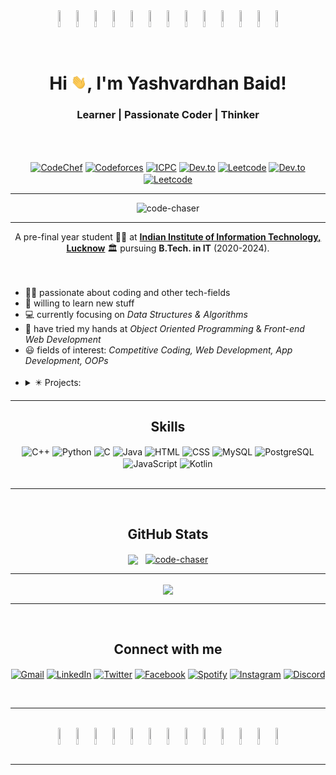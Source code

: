 
<div align="center">
<img align="center" src="https://img.shields.io/badge/-4285f4?style=for-the-badge&logo=&logoColor=152c51" width=1.5% height=15px/>
<img align="center" src="https://img.shields.io/badge/-152c51?style=for-the-badge&logo=&logoColor=4285f4" width=2.7% height=27px/>
<img align="center" src="https://img.shields.io/badge/-4285f4?style=for-the-badge&logo=&logoColor=152c51" width=1.5% height=15px/>
<img align="center" src="https://img.shields.io/badge/-152c51?style=for-the-badge&logo=&logoColor=4285f4" width=2.7% height=27px/>
<img align="center" src="https://img.shields.io/badge/-4285f4?style=for-the-badge&logo=&logoColor=152c51" width=1.5% height=15px/>
<img align="center" src="https://img.shields.io/badge/-152c51?style=for-the-badge&logo=&logoColor=4285f4" width=2.7% height=27px/>
<img align="center" src="https://img.shields.io/badge/-4285f4?style=for-the-badge&logo=&logoColor=152c51" width=1.5% height=15px/>
<img align="center" src="https://img.shields.io/badge/-152c51?style=for-the-badge&logo=&logoColor=4285f4" width=2.7% height=27px/>
<img align="center" src="https://img.shields.io/badge/-4285f4?style=for-the-badge&logo=&logoColor=152c51" width=1.5% height=15px/>
<img align="center" src="https://img.shields.io/badge/-152c51?style=for-the-badge&logo=&logoColor=4285f4" width=2.7% height=27px/>
<img align="center" src="https://img.shields.io/badge/-4285f4?style=for-the-badge&logo=&logoColor=152c51" width=1.5% height=15px/>
<img align="center" src="https://img.shields.io/badge/-152c51?style=for-the-badge&logo=&logoColor=4285f4" width=2.7% height=27px/>
<img align="center" src="https://img.shields.io/badge/-4285f4?style=for-the-badge&logo=&logoColor=152c51" width=1.5% height=15px/>
<img align="center" src="https://img.shields.io/badge/-152c51?style=for-the-badge&logo=&logoColor=4285f4" width=2.7% height=27px/>
<img align="center" src="https://img.shields.io/badge/-4285f4?style=for-the-badge&logo=&logoColor=152c51" width=1.5% height=15px/>
<img align="center" src="https://img.shields.io/badge/-152c51?style=for-the-badge&logo=&logoColor=4285f4" width=2.7% height=27px/>
<img align="center" src="https://img.shields.io/badge/-4285f4?style=for-the-badge&logo=&logoColor=152c51" width=1.5% height=15px/>
<img align="center" src="https://img.shields.io/badge/-152c51?style=for-the-badge&logo=&logoColor=4285f4" width=2.7% height=27px/>
<img align="center" src="https://img.shields.io/badge/-4285f4?style=for-the-badge&logo=&logoColor=152c51" width=1.5% height=15px/>
<img align="center" src="https://img.shields.io/badge/-152c51?style=for-the-badge&logo=&logoColor=4285f4" width=2.7% height=27px/>
<img align="center" src="https://img.shields.io/badge/-4285f4?style=for-the-badge&logo=&logoColor=152c51" width=1.5% height=15px/>
<img align="center" src="https://img.shields.io/badge/-152c51?style=for-the-badge&logo=&logoColor=4285f4" width=2.7% height=27px/>
<img align="center" src="https://img.shields.io/badge/-4285f4?style=for-the-badge&logo=&logoColor=152c51" width=1.5% height=15px/>
<img align="center" src="https://img.shields.io/badge/-152c51?style=for-the-badge&logo=&logoColor=4285f4" width=2.7% height=27px/>
<img align="center" src="https://img.shields.io/badge/-4285f4?style=for-the-badge&logo=&logoColor=152c51" width=1.5% height=15px/>
<img align="center" src="https://img.shields.io/badge/-152c51?style=for-the-badge&logo=&logoColor=4285f4" width=2.7% height=27px/>
<img align="center" src="https://img.shields.io/badge/-4285f4?style=for-the-badge&logo=&logoColor=152c51" width=1.5% height=15px/>
</div>
<br/>
<br/>
<h1 align="center">Hi&nbsp;<img src="https://raw.githubusercontent.com/ABSphreak/ABSphreak/master/gifs/Hi.gif" height="24">, I'm Yashvardhan Baid! </h1>

<h3 align="center">Learner | Passionate Coder | Thinker</h3>
<br/>
<br/>

<!--
<p align=center>

<a href="https://twitter.com/y_baid_" target="blank"><img align="center" src="https://raw.githubusercontent.com/rahuldkjain/github-profile-readme-generator/master/src/images/icons/Social/twitter.svg" alt="y_baid_" height="27" width="" /></a>&nbsp;&nbsp;&nbsp;
<a href="https://www.linkedin.com/in/code-chaser/" target="blank"><img align="center" src="https://raw.githubusercontent.com/rahuldkjain/github-profile-readme-generator/master/src/images/icons/Social/linked-in-alt.svg" alt="https://www.linkedin.com/in/code-chaser/" height="27" width="" /></a>&nbsp;&nbsp;&nbsp;
<a href="https://www.facebook.com/codechaser.yb" target="blank"><img align="center" src="https://raw.githubusercontent.com/rahuldkjain/github-profile-readme-generator/master/src/images/icons/Social/facebook.svg" alt="codechaser.yb" height="27" width="" /></a>&nbsp;&nbsp;&nbsp;
<a href="https://open.spotify.com/user/2zitooxrnd54cyavlphuhn7r9?si=2e4246add7414e72"><img align="center" height="27" src="https://user-images.githubusercontent.com/63065397/123314435-39dbcd80-d548-11eb-8f43-20f494523936.png"></a>&nbsp;&nbsp;&nbsp;
<a href="https://instagram.com/yashvardhan_baid_" target="blank"><img align="center" src="https://raw.githubusercontent.com/rahuldkjain/github-profile-readme-generator/master/src/images/icons/Social/instagram.svg" alt="codechaser" height="27" width="" /></a>&nbsp;&nbsp;&nbsp;
<a href="https://www.codechef.com/users/codechaser1" target="blank"><img align="center" src="https://user-images.githubusercontent.com/63065397/123329670-b11a5d00-d55a-11eb-8096-44ca8667f0e3.png" alt="codechaser" height="27" width="" padding="" /></a>&nbsp;&nbsp;&nbsp;
<a href="https://codeforces.com/profile/codechaser" target="blank"><img align="center" src="http://cdn.codeforces.com/s/0/favicon-96x96.png" alt="codechaser" height="27" width="" /></a>&nbsp;&nbsp;&nbsp;
<a href="https://dev.to/codechaser" target="blank"><img align="center" src="https://d2fltix0v2e0sb.cloudfront.net/dev-black.png" alt="codechaser" height="27" width="" /></a>&nbsp;&nbsp;&nbsp;
<a href="https://www.hackerearth.com/@codechaser" target="blank"><img align="center" src="https://upload.wikimedia.org/wikipedia/commons/e/e8/HackerEarth_logo.png" alt="@codechaser" height="27" width="" /></a>&nbsp;&nbsp;&nbsp;
<a href="https://icpc.global/ICPCID/DOP0J2F6824H"><img align="center" src="https://user-images.githubusercontent.com/63065397/126180986-c735360b-6e4b-4a90-bfa3-551debdeb125.png" height="33"></a>

</p>
-->


<p align="center">
<a href="https://www.codechef.com/users/codechaser1" target="blank">
<img align="center" src="https://img.shields.io/badge/codechef-4285f4?style=for-the-badge&logo=codechef&logoColor=152c51" alt="CodeChef" width=13% height=27px/></a>
 

<a href="https://codeforces.com/profile/codechaser" target="blank">
<img align="center" src="https://img.shields.io/badge/codeforces-152c51?style=for-the-badge&logo=codeforces&logoColor=4285f4" alt="Codeforces" width=13% height=27px/></a>
 

<a href="https://icpc.global/ICPCID/DOP0J2F6824H">
<img align="center" src="https://img.shields.io/badge/ICPC ID-4285f4?style=for-the-badge&logo=ACM&logoColor=152c51" alt="ICPC" width=13% height=27px/></a>

<a href="https://dev.to/codechaser" target="blank">
<img align="center" src="https://img.shields.io/badge/dev comm-152c51?style=for-the-badge&logo=dev.to&logoColor=4285f4" alt="Dev.to" width=13% height=27px/></a>
 

<a href="https://leetcode.com/code-chaser/" target="blank">
<img align="center" src="https://img.shields.io/badge/leetcode-4285f4?style=for-the-badge&logo=leetcode&logoColor=152c51" alt="Leetcode" width=13% height=27px/></a>

<a href="https://dev.to/codechaser" target="blank">
<img align="center" src="https://img.shields.io/badge/hackere-152c51?style=for-the-badge&logo=hackerearth&logoColor=4285f4" alt="Dev.to" width=13% height=27px/></a>

<a href="https://leetcode.com/code-chaser/" target="blank">
<img align="center" src="https://img.shields.io/badge/github-4285f4?style=for-the-badge&logo=github&logoColor=152c51" alt="Leetcode" width=13% height=27px/></a>
 

</p>

<!--
COLORS:
11032b - 
4285f4 - 152c51

-->

___


<p align="center"> <img src="https://komarev.com/ghpvc/?username=code-chaser&label=Profile%20Visits&color=4285f4&style=for-the-badge" alt="code-chaser" height=27px/> </p>


___

<div align="center">
    A pre-final year student 👨‍🎓 at <b><a href="https://iiitl.ac.in">Indian Institute of Information Technology, Lucknow</a></i></b> 🏛️ pursuing <b>B.Tech. in IT</b> (2020-2024).
    <br/>
    <br/>
    <br/>
</div>
<div>
    <ul align="left">
        <li>👨‍💻 passionate about coding and other tech-fields</li>
        <li>🌱 willing to learn new stuff</li>
        <li>💻 currently focusing on <i>Data Structures & Algorithms</i></li>
        <li>👐 have tried my hands at <i>Object Oriented Programming</i> & <i>Front-end Web Development</i></li>
        <li>😃 fields of interest: <i>Competitive Coding, Web Development, App Development, OOPs</i></li>
        <!--<li>💙 my hobbies: <i>Coding, Listening to music, Driving, Gaming, Solving Mechanics Problems</i></li>-->
        <br/>
        <li><details><summary>✴️ Projects:</summary><br/>
            <ul>
                <li>
            <a href="https://github.com/code-chaser/dex/">dex-discord-bot</a> : A multi-purpose discord music bot made using <a href="https://github.com/Rapptz/discord.py">discord.py</a> library in <b>Python</b>;<br/><ul><li>It has <b>30+</b> bot functions using which user can listen to music, get its lyrics, get a random meme, inspirational quote, reddit headlines for given subreddit and a lot more; <br/></li><li><i>(February'22 - June'22)</i><br/></li></ul>
                </li>
                <li>
            <a href="https://github.com/code-chaser/expense-manager/">expense-manager</a> : Made Using OOPs Features in <b>C++</b>;<br/><ul><li>It keeps a record of user's personal expenses in an organized manner;<br/></li><li><i>(February'22 - February'22)</i><br/></li></ul>
                </li>
                <li>
            <a href="https://github.com/code-chaser/hotel-management-system/">hotel-management-system</a> : Made using OOPs Features, Multi-threading & File Handling in <b>JAVA</b>;<br/><ul><li>It's a portal where guests can check availability of, book or checkout from a hotel room and staff can login to manage rooms’ and guests’ details;<br/></li><li><i>(November'21 - November'21)</i><br/></li></ul>
                </li>
                <li>
            <a href="https://github.com/code-chaser/hospital-management-system/">hospital-management-system</a> : Made using Object Oriented Programming & File Handling in <b>C++</b>;<br/><ul><li>It has <b>30+</b> basic functions to manage a hospital's records;<br/></li><li><i>(June'21 - July'21)</i><br/></li></ul>
                </li>
                <li>
            <a href="https://github.com/code-chaser/typit/">typit</a> : (typing speed & accuracy tester tool/game) : Made using basic <b>C++</b> and a bit of File Handling;<br/><ul><li>Single or multiple players can play on desired difficulty levels to test their typing skills;<br/></li><li><i>(June'21 - June'21)</i><br/></li></ul>
                </li>
            </details></li>

<!--            
        <li><details><summary>⭐ Achievements:</summary><br/>
            
            
* **Solved 600+** problems on various coding platforms

* Global Rank **105** in CodeChef contest; _(Jun. 2022)_ 
    * Standings: [**link**](https://www.codechef.com/rankings/LTIME109B?itemsPerPage=100&order=asc&page=2&sortBy=rank)
    * Handle: [**codechaser1**](https://www.codechef.com/users/codechaser1)

* Global Rank **16** in CodeChef contest; _(Apr. 2022)_ 
    * Standings: [**link**](https://www.codechef.com/rankings/LTIME107C?itemsPerPage=100&order=asc&page=1&sortBy=rank)
    * Handle: [**codechaser2**](https://www.codechef.com/users/codechaser2)

* Global Rank **32** in CodeChef contest; _(Sept. 2021)_ 
    * Standings: [**link**](https://www.codechef.com/rankings/START14C)
    * Handle: [**codechaser2**](https://www.codechef.com/users/codechaser2)

* Team ranked **66** in **ACM-ICPC** Kanpur Regionals 2020; _(Aug. 2021)_ 
    * Standings: [**link**](http://kanpur.indiaicpc.in/Result.pdf)
    * Team Name: **obliterators**
    * ICPC-ID: [**link**](https://icpc.global/ICPCID/DOP0J2F6824H)
            
* Rated as **4 STAR Coder** on CodeChef; _(Jul. 2021)_
    * Handle: [**codechaser**](https://www.codechef.com/users/codechaser)
            
* Rated as **SPECIALIST** on Codeforces; _(Jul. 2021)_
    * Handle: [**codechaser**](https://codeforces.com/profile/codechaser)
            
* Global Rank **11** in CodeChef contest; _(Jun. 2021)_ 
    * Standings: [**link**](https://www.codechef.com/rankings/START5C)
    * Handle: [**knight0**](https://www.codechef.com/users/knight0)

* Global Rank **43** in CodeChef contest; _(May 2021)_ 
    * Standings: [**link**](https://www.codechef.com/rankings/START4C)
    * Handle: [**codechaser1**](https://www.codechef.com/users/codechaser1)

* Team ranked **1** (Out of **65+** teams) in Freshers' Cup of IIIT Lucknow; _(Apr. 2021)_ 
    * Standings: [**link**](https://assessment.hackerearth.com/challenges/college/freshers-cup-prelims/leaderboard/)
    * Team Name: **losers**

* Ranked **5** (out of **200+** participants) in intra-college coding contest; _(Dec. 2020)_ 
    * Standings: [**link**](https://assessment.hackerearth.com/challenges/college/indian-institute-of-information-technologylucknow-test-draft-1-9/leaderboard/)
    * Handle: [**codechaser**](https://www.hackerearth.com/@codechaser)
           
</ul>-->
</div>

<!--

___

<h2 align="center">Skills</h2> 
<div align="center">

<a href="https://www.w3schools.com/cpp/" target="_blank"><img align="center"  src="https://raw.githubusercontent.com/devicons/devicon/master/icons/cplusplus/cplusplus-original.svg" alt="cplusplus" width="" height="39"/></a>&nbsp;&nbsp;
<a href="https://www.w3schools.com/java/" target="_blank"><img align="center"  src="https://raw.githubusercontent.com/devicons/devicon/master/icons/java/java-original.svg" alt="java" width="" height="39" style="margin:0px 0px 50px 0px;"/></a>&nbsp;&nbsp;
<a href="https://www.mysql.com/" target="_blank"><img align="center"  src="https://raw.githubusercontent.com/devicons/devicon/master/icons/mysql/mysql-original.svg" alt="mysql" width="" height="39"/></a>&nbsp;&nbsp;
<a href="https://www.w3.org/html/" target="_blank"><img  align="center" src="https://raw.githubusercontent.com/devicons/devicon/master/icons/html5/html5-original.svg" alt="html5" width="" height="39"/></a>&nbsp;&nbsp;
<a href="https://www.w3schools.com/css/" target="_blank"><img align="center" src="https://raw.githubusercontent.com/devicons/devicon/master/icons/css3/css3-original.svg" alt="css3" width="" height="39"/></a>&nbsp;&nbsp;
<a href="https://www.python.org/" target="_blank"><img align="center"  src="https://raw.githubusercontent.com/devicons/devicon/master/icons/python/python-original.svg" alt="python" width="" height="39"/></a>&nbsp;&nbsp;
<a href="https://www.cprogramming.com/https://www.cprogramming.com/" target="_blank"><img align="center" src="https://raw.githubusercontent.com/devicons/devicon/master/icons/c/c-original.svg" alt="c" width="" height="39"/></a>&nbsp;&nbsp;
<a href="https://www.javascript.com/" target="_blank">&nbsp;<img align="center" src="https://raw.githubusercontent.com/devicons/devicon/master/icons/javascript/javascript-original.svg" alt="js" width="" height="39"/></a>&nbsp;&nbsp;
<a href="https://kotlinlang.org" target="_blank">&nbsp;&nbsp;
<img align="center" src="https://www.vectorlogo.zone/logos/kotlinlang/kotlinlang-icon.svg" alt="kotlin" width="" height="32"/></a>
    
</div>
<br/>
-->

___

<h2 align="center">Skills</h2> 
<div align="center">
<img align="center" src="https://img.shields.io/badge/C++-4285f4?style=for-the-badge&logo=C%2b%2b&logoColor=152c51" alt="C++" width=7% height=27px/>
<img align="center" src="https://img.shields.io/badge/PY-152c51?style=for-the-badge&logo=PYTHON&logoColor=4285f4" alt="Python" width=7% height=27px/>
<img align="center" src="https://img.shields.io/badge/C-4285f4?style=for-the-badge&logo=C&logoColor=152c51" alt="C" width=7% height=27px/>
<img align="center" src="https://img.shields.io/badge/Java-152c51?style=for-the-badge&logo=oracle&logoColor=4285f4" alt="Java" width=7% height=27px/>
<img align="center" src="https://img.shields.io/badge/HTML-4285f4?style=for-the-badge&logo=HTML5&logoColor=152c51" alt="HTML" width=7% height=27px/>
<img align="center" src="https://img.shields.io/badge/CSS-152c51?style=for-the-badge&logo=CSS3&logoColor=4285f4" alt="CSS" width=7% height=27px/>
<img align="center" src="https://img.shields.io/badge/mSQL-4285f4?style=for-the-badge&logo=MySQL&logoColor=152c51" alt="MySQL" width=7% height=27px/>
<img align="center" src="https://img.shields.io/badge/pSQL-152c51?style=for-the-badge&logo=PostgreSQL&logoColor=4285f4" alt="PostgreSQL" width=7% height=27px/>
<img align="center" src="https://img.shields.io/badge/JS-4285f4?style=for-the-badge&logo=JavaScript&logoColor=152c51" alt="JavaScript" width=7% height=27px/>
<img align="center" src="https://img.shields.io/badge/Kt-152c51?style=for-the-badge&logo=Kotlin&logoColor=4285f4" alt="Kotlin" width=7% height=27px/>
</div>
<br/>

___



<br/>
<h2 align="center"> GitHub Stats </h2>
<div align="center"><p></p><a href="https://github.com/code-chaser">
<img align="center" src="https://github-readme-streak-stats.herokuapp.com/?user=code-chaser&border_radius=0&background=00000000&stroke=111f37&hide_border=false&border=0f389d00&ring=4285f4&sideLabels=34a853&fire=fbbc05&currStreakLabel=4285f4&sideNums=34a853&currStreakNum=fbbc05&dates=4285f4" width=47%/></a> &nbsp;
<a href="https://github.com/code-chaser"><img align="center" src="https://github-readme-stats.vercel.app/api?username=code-chaser&count_private=true&show_icons=true&theme=onedark&title_color=4285f4&icon_color=fbbc05&text_color=34a853&hide_border=1&border_radius=0&bg_color=1f48ad00&layout=compact&custom_title=" alt="code-chaser" width=47% /></a>

___

<a href="https://github.com/code-chaser"><img align="center" src="https://activity-graph.herokuapp.com/graph?username=code-chaser&bg_color=aabbff00&color=4285f4&line=34d853&point=34d85300&area=true&hide_border=true&hide_title=true&area_color=34d853" />
  </a></p>
</div>

___

<!--
#### Connect with me:
* <img src="https://user-images.githubusercontent.com/63065397/126423466-72506d41-ee22-43d2-bf7a-a90b6581c8d4.png" height="20"> Mail ID: [LIT2020013@iiitl.ac.in](mailto:lit2020013@iiitl.ac.in)  
* <img src="https://raw.githubusercontent.com/rahuldkjain/github-profile-readme-generator/master/src/images/icons/Social/linked-in-alt.svg" height="16">&nbsp; LinkedIn: [yashvardhan-baid](https://www.linkedin.com/in/code-chaser/)
* <img src="https://user-images.githubusercontent.com/63065397/126423218-46304c72-7520-4ef9-802a-5188896d775d.png" height="20"> Discord: [codechaser#0647](https://discord.com/users/784817646435565578/)

___

-->
<br/>

<h2 align="center">Connect with me</h2> 
<div align="center">
<p align="center">

<a href="mailto:lit2020013@iiitl.ac.in" target="blank">
<img align="center" src="https://img.shields.io/badge/gmail-152c51?style=for-the-badge&logo=gmail&logoColor=4285f4" alt="Gmail" width=9% height=24px/></a>

<a href="https://www.linkedin.com/in/yashvardhan-baid/" target="blank">
<img align="center" src="https://img.shields.io/badge/LinkedIn-4285f4?style=for-the-badge&logo=linkedin&logoColor=152c51" alt="LinkedIn" width=9% height=24px/></a>
 
<a href="https://twitter.com/y_baid_" target="blank">
<img align="center" src="https://img.shields.io/badge/TWITTER-152c51?style=for-the-badge&logo=Twitter&logoColor=4285f4" alt="Twitter" width=9% height=24px/></a>

<a href="https://www.facebook.com/codechaser.yb" target="blank">
<img align="center" src="https://img.shields.io/badge/facebook-4285f4?style=for-the-badge&logo=facebook&logoColor=152c51" alt="Facebook" width=9% height=24px/></a>

<a href="https://open.spotify.com/user/2zitooxrnd54cyavlphuhn7r9?si=2e4246add7414e72">
<img align="center" src="https://img.shields.io/badge/spotify-152c51?style=for-the-badge&logo=spotify&logoColor=4285f4" alt="Spotify" width=9% height=24px/></a>

<a href="https://instagram.com/yashvardhan_baid_" target="blank">
<img align="center" src="https://img.shields.io/badge/instagram-4285f4?style=for-the-badge&logo=instagram&logoColor=152c51" alt="Instagram" width=9% height=24px/></a>

<a href="https://discord.com/users/784817646435565578/" target="blank">
<img align="center" src="https://img.shields.io/badge/Discord-152c51?style=for-the-badge&logo=discord&logoColor=4285f4" alt="Discord" width=9% height=24px/></a>
 

</p>    
</div>
<br/>


___

</div>
<br/>
<div align="center">
<img align="center" src="https://img.shields.io/badge/-4285f4?style=for-the-badge&logo=&logoColor=152c51" width=1.5% height=15px/>
<img align="center" src="https://img.shields.io/badge/-152c51?style=for-the-badge&logo=&logoColor=4285f4" width=2.7% height=27px/>
<img align="center" src="https://img.shields.io/badge/-4285f4?style=for-the-badge&logo=&logoColor=152c51" width=1.5% height=15px/>
<img align="center" src="https://img.shields.io/badge/-152c51?style=for-the-badge&logo=&logoColor=4285f4" width=2.7% height=27px/>
<img align="center" src="https://img.shields.io/badge/-4285f4?style=for-the-badge&logo=&logoColor=152c51" width=1.5% height=15px/>
<img align="center" src="https://img.shields.io/badge/-152c51?style=for-the-badge&logo=&logoColor=4285f4" width=2.7% height=27px/>
<img align="center" src="https://img.shields.io/badge/-4285f4?style=for-the-badge&logo=&logoColor=152c51" width=1.5% height=15px/>
<img align="center" src="https://img.shields.io/badge/-152c51?style=for-the-badge&logo=&logoColor=4285f4" width=2.7% height=27px/>
<img align="center" src="https://img.shields.io/badge/-4285f4?style=for-the-badge&logo=&logoColor=152c51" width=1.5% height=15px/>
<img align="center" src="https://img.shields.io/badge/-152c51?style=for-the-badge&logo=&logoColor=4285f4" width=2.7% height=27px/>
<img align="center" src="https://img.shields.io/badge/-4285f4?style=for-the-badge&logo=&logoColor=152c51" width=1.5% height=15px/>
<img align="center" src="https://img.shields.io/badge/-152c51?style=for-the-badge&logo=&logoColor=4285f4" width=2.7% height=27px/>
<img align="center" src="https://img.shields.io/badge/-4285f4?style=for-the-badge&logo=&logoColor=152c51" width=1.5% height=15px/>
<img align="center" src="https://img.shields.io/badge/-152c51?style=for-the-badge&logo=&logoColor=4285f4" width=2.7% height=27px/>
<img align="center" src="https://img.shields.io/badge/-4285f4?style=for-the-badge&logo=&logoColor=152c51" width=1.5% height=15px/>
<img align="center" src="https://img.shields.io/badge/-152c51?style=for-the-badge&logo=&logoColor=4285f4" width=2.7% height=27px/>
<img align="center" src="https://img.shields.io/badge/-4285f4?style=for-the-badge&logo=&logoColor=152c51" width=1.5% height=15px/>
<img align="center" src="https://img.shields.io/badge/-152c51?style=for-the-badge&logo=&logoColor=4285f4" width=2.7% height=27px/>
<img align="center" src="https://img.shields.io/badge/-4285f4?style=for-the-badge&logo=&logoColor=152c51" width=1.5% height=15px/>
<img align="center" src="https://img.shields.io/badge/-152c51?style=for-the-badge&logo=&logoColor=4285f4" width=2.7% height=27px/>
<img align="center" src="https://img.shields.io/badge/-4285f4?style=for-the-badge&logo=&logoColor=152c51" width=1.5% height=15px/>
<img align="center" src="https://img.shields.io/badge/-152c51?style=for-the-badge&logo=&logoColor=4285f4" width=2.7% height=27px/>
<img align="center" src="https://img.shields.io/badge/-4285f4?style=for-the-badge&logo=&logoColor=152c51" width=1.5% height=15px/>
<img align="center" src="https://img.shields.io/badge/-152c51?style=for-the-badge&logo=&logoColor=4285f4" width=2.7% height=27px/>
<img align="center" src="https://img.shields.io/badge/-4285f4?style=for-the-badge&logo=&logoColor=152c51" width=1.5% height=15px/>
<img align="center" src="https://img.shields.io/badge/-152c51?style=for-the-badge&logo=&logoColor=4285f4" width=2.7% height=27px/>
<img align="center" src="https://img.shields.io/badge/-4285f4?style=for-the-badge&logo=&logoColor=152c51" width=1.5% height=15px/>
</div>
<br/>

___


